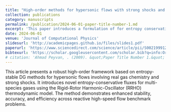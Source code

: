 ```yaml
---
title: "High-order methods for hypersonic flows with strong shocks and real chemistry"
collection: publications
category: manuscripts
permalink: /publication/2024-06-01-paper-title-number-1.md
excerpt: 'This paper introduces a formulation of for entropy conservative Euler fluxes for non-equilibrium thermodynamics'
date: 2024-06-01
venue: 'Journal of Computational Physics'
slidesurl: 'http://academicpages.github.io/files/slides1.pdf'
paperurl: 'https://www.sciencedirect.com/science/article/pii/S0021999123004059'
bibtexurl: 'https://scholar.googleusercontent.com/scholar.bib?q=info:OrUfIR--rEYJ:scholar.google.com/&output=citation&scisdr=CgLFYV4tENqptf0rS_0:AAZF9b8AAAAAaEctU_3wjnXqzJkqgag1NYuMFzs&scisig=AAZF9b8AAAAAaEctU5azMdNRoyhimsUz30VlbeQ&scisf=4&ct=citation&cd=-1&hl=en'
# citation: 'Ahmad Peyvan, . (2009). &quot;Paper Title Number 1.&quot; <i>Journal 1</i>. 1(1).'
---
```


This article presents a robust high-order framework based on entropy-stable DG methods for hypersonic flows involving real gas chemistry and strong shocks. It introduces novel entropy-conservative fluxes for multi-species gases using the Rigid-Rotor Harmonic-Oscillator (RRHO) thermodynamic model. The method demonstrates enhanced stability, accuracy, and efficiency across reactive high-speed flow  benchmark problems.
